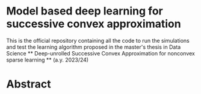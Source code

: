 # Model based deep learning for successive convex approximation 
This is the official repository containing all the code to run the simulations and test the learning algorithm proposed in the master's thesis in Data Science ** Deep-unrolled Successive Convex Approximation for
nonconvex sparse learning ** (a.y. 2023/24)

# Abstract
